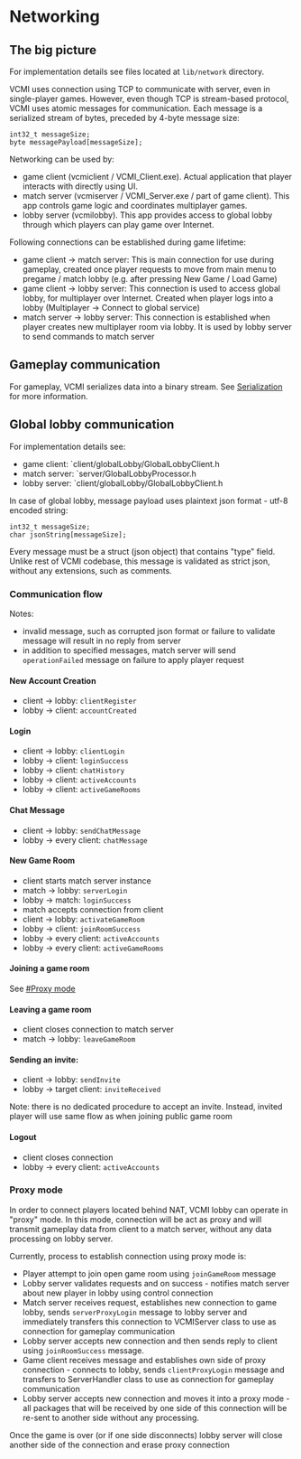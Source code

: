 # Networking

## The big picture

For implementation details see files located at `lib/network` directory.

VCMI uses connection using TCP to communicate with server, even in single-player games. However, even though TCP is stream-based protocol, VCMI uses atomic messages for communication. Each message is a serialized stream of bytes, preceded by 4-byte message size:
```
int32_t messageSize;
byte messagePayload[messageSize];
```

Networking can be used by:
- game client (vcmiclient / VCMI_Client.exe). Actual application that player interacts with directly using UI.
- match server (vcmiserver / VCMI_Server.exe / part of game client). This app controls game logic and coordinates multiplayer games.
- lobby server (vcmilobby). This app provides access to global lobby through which players can play game over Internet.

Following connections can be established during game lifetime:

- game client -> match server: This is main connection for use during gameplay, created once player requests to move from main menu to pregame / match lobby (e.g. after pressing New Game / Load Game)
- game client -> lobby server: This connection is used to access global lobby, for multiplayer over Internet. Created when player logs into a lobby (Multiplayer -> Connect to global service)
- match server -> lobby server: This connection is established when player creates new multiplayer room via lobby. It is used by lobby server to send commands to match server

## Gameplay communication

For gameplay, VCMI serializes data into a binary stream. See [Serialization](Serialization.md) for more information.

## Global lobby communication

For implementation details see:
- game client: `client/globalLobby/GlobalLobbyClient.h
- match server: `server/GlobalLobbyProcessor.h
- lobby server: `client/globalLobby/GlobalLobbyClient.h

In case of global lobby, message payload uses plaintext json format - utf-8 encoded string:
```
int32_t messageSize;
char jsonString[messageSize];
```

Every message must be a struct (json object) that contains "type" field. Unlike rest of VCMI codebase, this message is validated as strict json, without any extensions, such as comments.

### Communication flow

Notes:
- invalid message, such as corrupted json format or failure to validate message will result in no reply from server
- in addition to specified messages, match server will send `operationFailed` message on failure to apply player request

#### New Account Creation

- client -> lobby: `clientRegister`
- lobby -> client: `accountCreated`

#### Login 
- client -> lobby: `clientLogin`
- lobby -> client: `loginSuccess`
- lobby -> client: `chatHistory`
- lobby -> client: `activeAccounts`
- lobby -> client: `activeGameRooms`

#### Chat Message
- client -> lobby: `sendChatMessage`
- lobby -> every client: `chatMessage`

#### New Game Room
- client starts match server instance
- match -> lobby: `serverLogin`
- lobby -> match: `loginSuccess`
- match accepts connection from client
- client -> lobby: `activateGameRoom`
- lobby -> client: `joinRoomSuccess`
- lobby -> every client: `activeAccounts`
- lobby -> every client: `activeGameRooms`

#### Joining a game room
See [#Proxy mode](proxy-mode)

#### Leaving a game room
- client closes connection to match server
- match -> lobby: `leaveGameRoom`

#### Sending an invite:
- client -> lobby: `sendInvite`
- lobby -> target client: `inviteReceived`

Note: there is no dedicated procedure to accept an invite. Instead, invited player will use same flow as when joining public game room

#### Logout
- client closes connection
- lobby -> every client: `activeAccounts`

### Proxy mode

In order to connect players located behind NAT, VCMI lobby can operate in "proxy" mode. In this mode, connection will be act as proxy and will transmit gameplay data from client to a match server, without any data processing on lobby server.

Currently, process to establish connection using proxy mode is:
- Player attempt to join open game room using `joinGameRoom` message
- Lobby server validates requests and on success - notifies match server about new player in lobby using control connection
- Match server receives request, establishes new connection to game lobby, sends `serverProxyLogin` message to lobby server and immediately transfers this connection to VCMIServer class to use as connection for gameplay communication
- Lobby server accepts new connection and then sends reply to client using `joinRoomSuccess` message.
- Game client receives message and establishes own side of proxy connection - connects to lobby, sends `clientProxyLogin` message and transfers to ServerHandler class to use as connection for gameplay communication
- Lobby server accepts new connection and moves it into a proxy mode - all packages that will be received by one side of this connection will be re-sent to another side without any processing.

Once the game is over (or if one side disconnects) lobby server will close another side of the connection and erase proxy connection